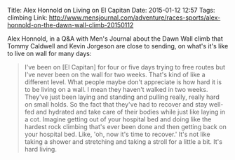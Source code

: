 Title: Alex Honnold on Living on El Capitan
Date: 2015-01-12 12:57
Tags: climbing
Link: http://www.mensjournal.com/adventure/races-sports/alex-honnold-on-the-dawn-wall-climb-20150112

Alex Honnold, in a Q&A with Men's Journal about the Dawn Wall climb that Tommy Caldwell and Kevin
Jorgeson are close to sending, on what's it's like to live on wall for many days:

> I've been on [El Capitan] for four or five days trying to free routes but I've never been on the
> wall for two weeks. That's kind of like a different level. What people maybe don't appreciate is
> how hard it is to be living on a wall. I mean they haven't walked in two weeks. They've just been
> laying and standing and pulling really, really hard on small holds. So the fact that they've had
> to recover and stay well-fed and hydrated and take care of their bodies while just like laying in
> a cot. Imagine getting out of your hospital bed and doing like the hardest rock climbing that's
> ever been done and then getting back on your hospital bed. Like, 'oh, now it's time to recover.'
> It's not like taking a shower and stretching and taking a stroll for a little a bit. It's hard
> living.